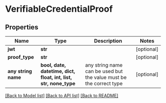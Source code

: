 # VerifiableCredentialProof


## Properties
Name | Type | Description | Notes
------------ | ------------- | ------------- | -------------
**jwt** | **str** |  | [optional] 
**proof_type** | **str** |  | [optional] 
**any string name** | **bool, date, datetime, dict, float, int, list, str, none_type** | any string name can be used but the value must be the correct type | [optional]

[[Back to Model list]](../README.md#documentation-for-models) [[Back to API list]](../README.md#documentation-for-api-endpoints) [[Back to README]](../README.md)


